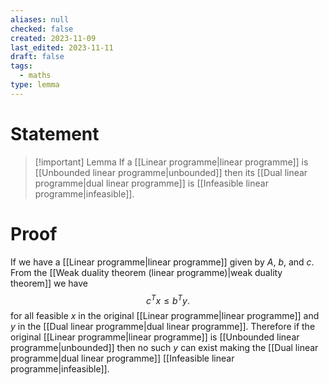 ```yaml
---
aliases: null
checked: false
created: 2023-11-09
last_edited: 2023-11-11
draft: false
tags:
  - maths
type: lemma
---
```

# Statement

> [!important] Lemma
> If a [[Linear programme|linear programme]] is [[Unbounded linear programme|unbounded]] then its [[Dual linear programme|dual linear programme]] is [[Infeasible linear programme|infeasible]].

# Proof

If we have a [[Linear programme|linear programme]] given by $A$, $b$, and $c$. From the [[Weak duality theorem (linear programme)|weak duality theorem]] we have
$$
c^Tx \leq b^Ty.$$
for all feasible $x$ in the original [[Linear programme|linear programme]] and $y$ in the [[Dual linear programme|dual linear programme]]. Therefore if the original [[Linear programme|linear programme]] is [[Unbounded linear programme|unbounded]] then no such $y$ can exist making the [[Dual linear programme|dual linear programme]] [[Infeasible linear programme|infeasible]].
